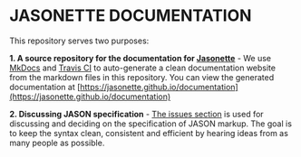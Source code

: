 # JASONETTE DOCUMENTATION

This repository serves two purposes:

**1. A source repository for the documentation for [Jasonette](https://www.jasonette.com)** - We use [MkDocs](http://www.mkdocs.org) and [Travis CI](https://travis-ci.org) to auto-generate a clean documentation website from the markdown files in this repository. You can view the generated documentation at [https://jasonette.github.io/documentation](https://jasonette.github.io/documentation)

**2. Discussing JASON specification** - [The issues section](https://github.com/Jasonette/documentation/issues) is used for discussing and deciding on the specification of JASON markup. The goal is to keep the syntax clean, consistent and efficient by hearing ideas from as many people as possible.
